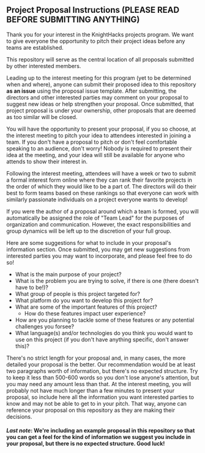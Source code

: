 ## Project Proposal Instructions (PLEASE READ BEFORE SUBMITTING ANYTHING)

Thank you for your interest in the KnightHacks projects program. We want to give everyone the opportunity to pitch their project ideas before any teams are established.

This repository will serve as the central location of all proposals submitted by other interested members.

Leading up to the interest meeting for this program (yet to be determined when and where), anyone can submit their proposed idea to this repository **as an issue** using the proposal issue template. After submitting, the directors and other interested parties may comment on your proposal to suggest new ideas or help strengthen your proposal. Once submitted, that project proposal is under your ownership, other proposals that are deemed as too similar will be closed.

You will have the opportunity to present your proposal, if you so choose, at the interest meeting to pitch your idea to attendees interested in joining a team. If you don't have a proposal to pitch or don't feel comfortable speaking to an audience, don't worry! Nobody is required to present their idea at the meeting, and your idea will still be available for anyone who attends to show their interest in.

Following the interest meeting, attendees will have a week or two to submit a formal interest form online where they can rank their favorite projects in the order of which they would like to be a part of. The directors will do their best to form teams based on these rankings so that everyone can work with similarly passionate individuals on a project everyone wants to develop!

If you were the author of a proposal around which a team is formed, you will automatically be assigned the role of "Team Lead" for the purposes of organization and communication. However, the exact responsibilities and group dynamics will be left up to the discretion of your full group.

Here are some suggestions for what to include in your proposal's information section. Once submitted, you may get new suggestions from interested parties you may want to incorporate, and please feel free to do so!

- What is the main purpose of your project?
- What is the problem you are trying to solve, if there is one (there doesn't have to be!)?
- What group of people is this project targeted for?
- What platform do you want to develop this project for?
- What are some of the important features of this project?
  - How do these features impact user experience?
- How are you planning to tackle some of these features or any potential challenges you forsee?
- What language(s) and/or technologies do you think you would want to use on this project (if you don't have anything specific, don't answer this)?

There's no strict length for your proposal and, in many cases, the more detailed your proposal is the better. Our recommendation would be at least two paragraphs worth of information, but there's no expected structure. Try to keep it less than 500-600 words so you don't lose anyone's attention, but you may need any amount less than that. At the interest meeting, you will probably not have much longer than a few minutes to present your proposal, so include here all the information you want interested parties to know and may not be able to get to in your pitch. That way, anyone can reference your proposal on this repository as they are making their decisions.

#### ***Last note***: We're including an example proposal in this repository so that you can get a feel for the kind of information we suggest you include in your proposal, but there is no expected structure. Good luck!
